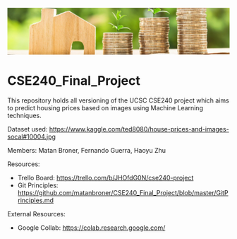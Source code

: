 ![cover photo](src/assets/images/dataset-cover.jpg)

# CSE240_Final_Project
This repository holds all versioning of the UCSC CSE240 project which aims to predict housing prices based on images using Machine Learning techniques.

Dataset used: https://www.kaggle.com/ted8080/house-prices-and-images-socal#10004.jpg

Members: Matan Broner, Fernando Guerra, Haoyu Zhu

Resources:

* Trello Board: https://trello.com/b/JHOfdG0N/cse240-project
* Git Principles: https://github.com/matanbroner/CSE240_Final_Project/blob/master/GitPrinciples.md

External Resources:

* Google Collab: https://colab.research.google.com/
